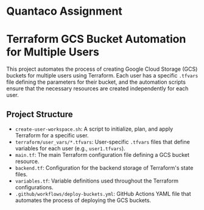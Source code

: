 # Quantaco Assignment

# Terraform GCS Bucket Automation for Multiple Users

This project automates the process of creating Google Cloud Storage (GCS) buckets for multiple users using Terraform. Each user has a specific `.tfvars` file defining the parameters for their bucket, and the automation scripts ensure that the necessary resources are created independently for each user.

## Project Structure

- `create-user-workspace.sh`: A script to initialize, plan, and apply Terraform for a specific user.
- `terraform/user_vars/*.tfvars`: User-specific `.tfvars` files that define variables for each user (e.g., `user1.tfvars`).
- `main.tf`: The main Terraform configuration file defining a GCS bucket resource.
- `backend.tf`: Configuration for the backend storage of Terraform's state files.
- `variables.tf`: Variable definitions used throughout the Terraform configurations.
- `.github/workflows/deploy-buckets.yml`: GitHub Actions YAML file that automates the process of deploying the GCS buckets.